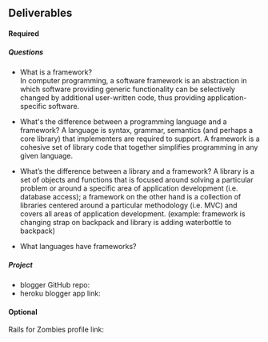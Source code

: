 ## Deliverables
#### Required
##### Questions
- What is a framework?  
In computer programming, a software framework is an abstraction in which software providing generic functionality can be   selectively changed by additional user-written code, thus providing application-specific software.

- What's the difference between a programming language and a framework?
A language is syntax, grammar, semantics (and perhaps a core library) that implementers are required to support. A framework is a cohesive set of library code that together simplifies programming in any given language.

- What’s the difference between a library and a framework?
A library is a set of objects and functions that is focused around solving a particular problem or around a specific area of application development (i.e. database access); a framework on the other hand is a collection of libraries centered around a particular methodology (i.e. MVC) and covers all areas of application development. (example: framework is changing strap on backpack and library is adding waterbottle to backpack)

- What languages have frameworks?

##### Project
- blogger GitHub repo: 
- heroku blogger app link:

#### Optional
Rails for Zombies profile link:
